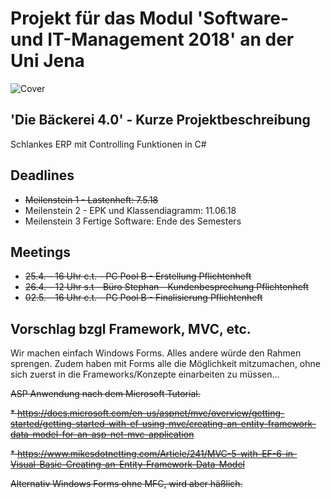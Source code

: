 ﻿# Projekt für das Modul 'Software- und IT-Management 2018' an der Uni Jena 

![Cover](https://github.com/baekerei40/baekerei40/blob/master/Lastenheft/cover.PNG)

## 'Die Bäckerei 4.0' - Kurze Projektbeschreibung
Schlankes ERP mit Controlling Funktionen in C#

## Deadlines
* ~~Meilenstein 1 - Lastenheft: 7.5.18~~
* Meilenstein 2 - EPK und Klassendiagramm: 11.06.18
* Meilenstein 3 Fertige Software: Ende des Semesters

## Meetings
* ~~25.4. - 16 Uhr c.t. - PC Pool B - Erstellung Pflichtenheft~~
* ~~26.4. - 12 Uhr s.t - Büro Stephan - Kundenbesprechung Pflichtenheft~~
* ~~02.5. - 16 Uhr c.t. - PC Pool B - Finalisierung Pflichtenheft~~

## Vorschlag bzgl Framework, MVC, etc.

Wir machen einfach Windows Forms. Alles andere würde den Rahmen sprengen. Zudem haben mit Forms alle die Möglichkeit mitzumachen, ohne sich zuerst in die Frameworks/Konzepte einarbeiten zu müssen...

~~ASP Anwendung nach dem Microsoft Tutorial.~~

~~* https://docs.microsoft.com/en-us/aspnet/mvc/overview/getting-started/getting-started-with-ef-using-mvc/creating-an-entity-framework-data-model-for-an-asp-net-mvc-application~~

~~* https://www.mikesdotnetting.com/Article/241/MVC-5-with-EF-6-in-Visual-Basic-Creating-an-Entity-Framework-Data-Model~~

~~Alternativ Windows Forms ohne MFC, wird aber häßlich.~~
